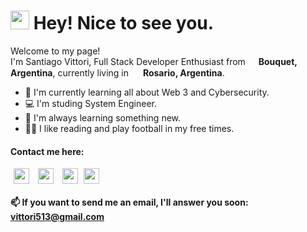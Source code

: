 <h1><img src="https://emojis.slackmojis.com/emojis/images/1531849430/4246/blob-sunglasses.gif?1531849430" width="30"/> Hey! Nice to see you.</h1>


<p>Welcome to my page! </br> I'm Santiago Vittori, Full Stack Developer Enthusiast from <img src="https://image.flaticon.com/icons/png/512/3909/3909430.png" width="13"/> <b>Bouquet, Argentina</b>, currently living in <img src="https://image.flaticon.com/icons/png/512/595/595562.png" width="15"/> <b>Rosario, Argentina</b>. </p>
   
- 🌱 I'm currently learning all about Web 3 and Cybersecurity.
- 💻 I'm studing System Engineer.
- 🧠 I'm always learning something new.
- 💪🏼 I like reading and play football in my free times.

<h4 align="left">Contact me here:</h4>
<p align="left">
<a href="https://twitter.com/spoilyzer" target="blank"><img align="center" src="https://raw.githubusercontent.com/rahuldkjain/github-profile-readme-generator/master/src/images/icons/Social/twitter.svg" alt="spoilyzer" height="25" width="25" HSPACE="5"/></a>
<a href="https://linkedin.com/in/santiago-vittori" target="blank"><img align="center" src="https://raw.githubusercontent.com/rahuldkjain/github-profile-readme-generator/master/src/images/icons/Social/linked-in-alt.svg" alt="santiago-vittori" height="25" width="25" HSPACE="5"/></a>
<a href="https://github.com/spoilyzer" target="blank"><img align="center" src="https://raw.githubusercontent.com/rahuldkjain/github-profile-readme-generator/master/src/images/icons/Social/github.svg" alt="spoilyzer" height="25" width="25" HSPACE="5"/></a>
<a href="https://hackerone.com/spoilyzer" target="blank"><img align="center" src="https://cdn.icon-icons.com/icons2/2108/PNG/512/hackerone_icon_130914.png" alt="spoilyzer" height="25" width="25" /></a>
</p>   
   
#### **📫 If you want to send me an email, I'll answer you soon**: vittori513@gmail.com
